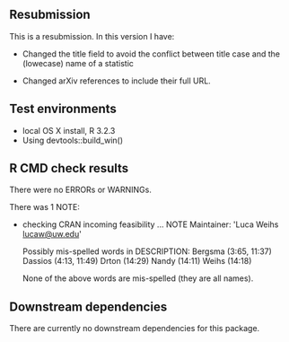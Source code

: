 ## Resubmission
This is a resubmission. In this version I have:

* Changed the title field to avoid the conflict between title case and the
  (lowecase) name of a statistic
  
* Changed arXiv references to include their full URL.

## Test environments
* local OS X install, R 3.2.3
* Using devtools::build_win()

## R CMD check results
There were no ERRORs or WARNINGs.

There was 1 NOTE:

* checking CRAN incoming feasibility ... NOTE
  Maintainer: 'Luca Weihs <lucaw@uw.edu>'
  
  Possibly mis-spelled words in DESCRIPTION:
    Bergsma (3:65, 11:37)
    Dassios (4:13, 11:49)
    Drton (14:29)
    Nandy (14:11)
    Weihs (14:18)
  
  None of the above words are mis-spelled (they are all names).

## Downstream dependencies
There are currently no downstream dependencies for this package.
